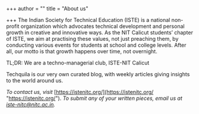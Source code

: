 +++
author = ""
title = "About us"

+++
The Indian Society for Technical Education (ISTE) is a national non-profit organization which advocates technical development and personal growth in creative and innovative ways. As the NIT Calicut students’ chapter of ISTE, we aim at practising these values, not just preaching them, by conducting various events for students at school and college levels. After all, our motto is that growth happens over time, not overnight.

TL;DR: We are a techno-managerial club, ISTE-NIT Calicut

Techquila is our very own curated blog, with weekly articles giving insights to the world around us.

_To contact us, visit_ [https://istenitc.org/](https://istenitc.org/ "https://istenitc.org/"). _To submit any of your written pieces, email us at iste-nitc@nitc.ac.in._
